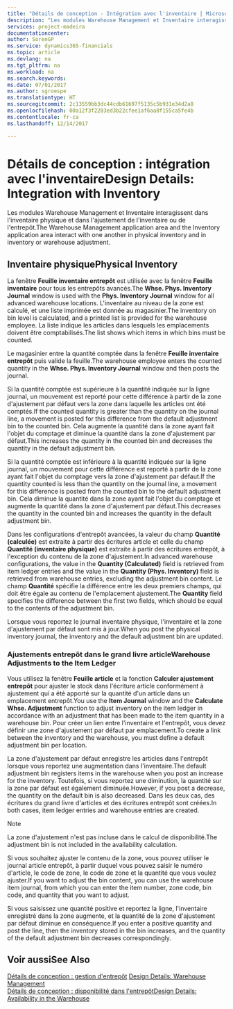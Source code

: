 ```yaml
---
title: "Détails de conception - Intégration avec l'inventaire | Microsoft Docs"
description: "Les modules Warehouse Management et Inventaire interagissent dans l'inventaire physique et dans l'ajustement de l'inventaire ou de l'entrepôt."
services: project-madeira
documentationcenter: 
author: SorenGP
ms.service: dynamics365-financials
ms.topic: article
ms.devlang: na
ms.tgt_pltfrm: na
ms.workload: na
ms.search.keywords: 
ms.date: 07/01/2017
ms.author: sgroespe
ms.translationtype: HT
ms.sourcegitcommit: 2c13559bb3dc44cdb61697f5135c5b931e34d2a8
ms.openlocfilehash: 00a12f3f2203ed3b22cfee1af6aa8f155ca5fe4b
ms.contentlocale: fr-ca
ms.lasthandoff: 12/14/2017

---
```

# <a name="design-details-integration-with-inventory"></a><span data-ttu-id="ae1cd-103">Détails de conception : intégration avec l'inventaire</span><span class="sxs-lookup"><span data-stu-id="ae1cd-103">Design Details: Integration with Inventory</span></span>
<span data-ttu-id="ae1cd-104">Les modules Warehouse Management et Inventaire interagissent dans l'inventaire physique et dans l'ajustement de l'inventaire ou de l'entrepôt.</span><span class="sxs-lookup"><span data-stu-id="ae1cd-104">The Warehouse Management application area and the Inventory application area interact with one another in physical inventory and in inventory or warehouse adjustment.</span></span>  
  
## <a name="physical-inventory"></a><span data-ttu-id="ae1cd-105">Inventaire physique</span><span class="sxs-lookup"><span data-stu-id="ae1cd-105">Physical Inventory</span></span>  
 <span data-ttu-id="ae1cd-106">La fenêtre **Feuille inventaire entrepôt** est utilisée avec la fenêtre **Feuille inventaire** pour tous les entrepôts avancés.</span><span class="sxs-lookup"><span data-stu-id="ae1cd-106">The **Whse. Phys. Inventory Journal** window is used with the **Phys. Inventory Journal** window for all advanced warehouse locations.</span></span> <span data-ttu-id="ae1cd-107">L'inventaire au niveau de la zone est calculé, et une liste imprimée est donnée au magasinier.</span><span class="sxs-lookup"><span data-stu-id="ae1cd-107">The inventory on bin level is calculated, and a printed list is provided for the warehouse employee.</span></span> <span data-ttu-id="ae1cd-108">La liste indique les articles dans lesquels les emplacements doivent être comptabilisés.</span><span class="sxs-lookup"><span data-stu-id="ae1cd-108">The list shows which items in which bins must be counted.</span></span>  
  
 <span data-ttu-id="ae1cd-109">Le magasinier entre la quantité comptée dans la fenêtre **Feuille inventaire entrepôt** puis valide la feuille.</span><span class="sxs-lookup"><span data-stu-id="ae1cd-109">The warehouse employee enters the counted quantity in the **Whse. Phys. Inventory Journal** window and then posts the journal.</span></span>  
  
 <span data-ttu-id="ae1cd-110">Si la quantité comptée est supérieure à la quantité indiquée sur la ligne journal, un mouvement est reporté pour cette différence à partir de la zone d'ajustement par défaut vers la zone dans laquelle les articles ont été comptés.</span><span class="sxs-lookup"><span data-stu-id="ae1cd-110">If the counted quantity is greater than the quantity on the journal line, a movement is posted for this difference from the default adjustment bin to the counted bin.</span></span> <span data-ttu-id="ae1cd-111">Cela augmente la quantité dans la zone ayant fait l'objet du comptage et diminue la quantité dans la zone d'ajustement par défaut.</span><span class="sxs-lookup"><span data-stu-id="ae1cd-111">This increases the quantity in the counted bin and decreases the quantity in the default adjustment bin.</span></span>  
  
 <span data-ttu-id="ae1cd-112">Si la quantité comptée est inférieure à la quantité indiquée sur la ligne journal, un mouvement pour cette différence est reporté à partir de la zone ayant fait l'objet du comptage vers la zone d'ajustement par défaut.</span><span class="sxs-lookup"><span data-stu-id="ae1cd-112">If the quantity counted is less than the quantity on the journal line, a movement for this difference is posted from the counted bin to the default adjustment bin.</span></span> <span data-ttu-id="ae1cd-113">Cela diminue la quantité dans la zone ayant fait l'objet du comptage et augmente la quantité dans la zone d'ajustement par défaut.</span><span class="sxs-lookup"><span data-stu-id="ae1cd-113">This decreases the quantity in the counted bin and increases the quantity in the default adjustment bin.</span></span>  
  
 <span data-ttu-id="ae1cd-114">Dans les configurations d'entrepôt avancées, la valeur du champ **Quantité (calculée)** est extraite à partir des écritures article et celle du champ **Quantité (inventaire physique)** est extraite à partir des écritures entrepôt, à l'exception du contenu de la zone d'ajustement.</span><span class="sxs-lookup"><span data-stu-id="ae1cd-114">In advanced warehouse configurations, the value in the **Quantity (Calculated)** field is retrieved from item ledger entries and the value in the **Quantity (Phys. Inventory)** field is retrieved from warehouse entries, excluding the adjustment bin content.</span></span> <span data-ttu-id="ae1cd-115">Le champ **Quantité** spécifie la différence entre les deux premiers champs, qui doit être égale au contenu de l'emplacement ajustement.</span><span class="sxs-lookup"><span data-stu-id="ae1cd-115">The **Quantity** field specifies the difference between the first two fields, which should be equal to the contents of the adjustment bin.</span></span>  
  
 <span data-ttu-id="ae1cd-116">Lorsque vous reportez le journal inventaire physique, l'inventaire et la zone d'ajustement par défaut sont mis à jour.</span><span class="sxs-lookup"><span data-stu-id="ae1cd-116">When you post the physical inventory journal, the inventory and the default adjustment bin are updated.</span></span>  
  
### <a name="warehouse-adjustments-to-the-item-ledger"></a><span data-ttu-id="ae1cd-117">Ajustements entrepôt dans le grand livre article</span><span class="sxs-lookup"><span data-stu-id="ae1cd-117">Warehouse Adjustments to the Item Ledger</span></span>  
 <span data-ttu-id="ae1cd-118">Vous utilisez la fenêtre **Feuille article** et la fonction **Calculer ajustement entrepôt** pour ajuster le stock dans l'écriture article conformément à ajustement qui a été apporté sur la quantité d'un article dans un emplacement entrepôt.</span><span class="sxs-lookup"><span data-stu-id="ae1cd-118">You use the **Item Journal** window and the **Calculate Whse. Adjustment** function to adjust inventory on the item ledger in accordance with an adjustment that has been made to the item quantity in a warehouse bin.</span></span> <span data-ttu-id="ae1cd-119">Pour créer un lien entre l'inventaire et l'entrepôt, vous devez définir une zone d'ajustement par défaut par emplacement.</span><span class="sxs-lookup"><span data-stu-id="ae1cd-119">To create a link between the inventory and the warehouse, you must define a default adjustment bin per location.</span></span>  
  
 <span data-ttu-id="ae1cd-120">La zone d'ajustement par défaut enregistre les articles dans l'entrepôt lorsque vous reportez une augmentation dans l'inventaire.</span><span class="sxs-lookup"><span data-stu-id="ae1cd-120">The default adjustment bin registers items in the warehouse when you post an increase for the inventory.</span></span> <span data-ttu-id="ae1cd-121">Toutefois, si vous reportez une diminution, la quantité sur la zone par défaut est également diminuée.</span><span class="sxs-lookup"><span data-stu-id="ae1cd-121">However, if you post a decrease, the quantity on the default bin is also decreased.</span></span> <span data-ttu-id="ae1cd-122">Dans les deux cas, des écritures du grand livre d'articles et des écritures entrepôt sont créées.</span><span class="sxs-lookup"><span data-stu-id="ae1cd-122">In both cases, item ledger entries and warehouse entries are created.</span></span>  
  
> [!NOTE]  
>  <span data-ttu-id="ae1cd-123">La zone d'ajustement n'est pas incluse dans le calcul de disponibilité.</span><span class="sxs-lookup"><span data-stu-id="ae1cd-123">The adjustment bin is not included in the availability calculation.</span></span>  
  
 <span data-ttu-id="ae1cd-124">Si vous souhaitez ajuster le contenu de la zone, vous pouvez utiliser le journal article entrepôt, à partir duquel vous pouvez saisir le numéro d'article, le code de zone, le code de zone et la quantité que vous voulez ajuster.</span><span class="sxs-lookup"><span data-stu-id="ae1cd-124">If you want to adjust the bin content, you can use the warehouse item journal, from which you can enter the item number, zone code, bin code, and quantity that you want to adjust.</span></span>  
  
 <span data-ttu-id="ae1cd-125">Si vous saisissez une quantité positive et reportez la ligne, l'inventaire enregistré dans la zone augmente, et la quantité de la zone d'ajustement par défaut diminue en conséquence.</span><span class="sxs-lookup"><span data-stu-id="ae1cd-125">If you enter a positive quantity and post the line, then the inventory stored in the bin increases, and the quantity of the default adjustment bin decreases correspondingly.</span></span>  
  
## <a name="see-also"></a><span data-ttu-id="ae1cd-126">Voir aussi</span><span class="sxs-lookup"><span data-stu-id="ae1cd-126">See Also</span></span>  
 <span data-ttu-id="ae1cd-127">[Détails de conception : gestion d'entrepôt](design-details-warehouse-management.md) </span><span class="sxs-lookup"><span data-stu-id="ae1cd-127">[Design Details: Warehouse Management](design-details-warehouse-management.md) </span></span>  
 [<span data-ttu-id="ae1cd-128">Détails de conception : disponibilité dans l'entrepôt</span><span class="sxs-lookup"><span data-stu-id="ae1cd-128">Design Details: Availability in the Warehouse</span></span>](design-details-availability-in-the-warehouse.md)
